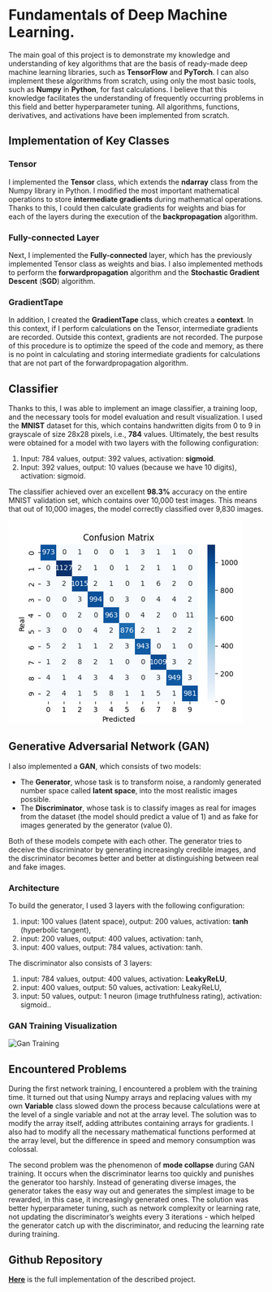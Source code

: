 # Fundamentals of **Deep Machine Learning**.
The main goal of this project is to demonstrate my knowledge and understanding of key algorithms that are the basis of ready-made deep machine learning libraries, such as **TensorFlow** and **PyTorch**. I can also implement these algorithms from scratch, using only the most basic tools, such as **Numpy** in **Python**, for fast calculations. I believe that this knowledge facilitates the understanding of frequently occurring problems in this field and better hyperparameter tuning. All algorithms, functions, derivatives, and activations have been implemented from scratch.


## Implementation of Key Classes

### **Tensor**
I implemented the **Tensor** class, which extends the **ndarray** class from the Numpy library in Python. I modified the most important mathematical operations to store **intermediate gradients** during mathematical operations. Thanks to this, I could then calculate gradients for weights and bias for each of the layers during the execution of the **backpropagation** algorithm.


### **Fully-connected** Layer
Next, I implemented the **Fully-connected** layer, which has the previously implemented Tensor class as weights and bias. I also implemented methods to perform the **forwardpropagation** algorithm and the **Stochastic Gradient Descent** (**SGD**) algorithm.


### **GradientTape**
In addition, I created the **GradientTape** class, which creates a **context**. In this context, if I perform calculations on the Tensor, intermediate gradients are recorded. Outside this context, gradients are not recorded. The purpose of this procedure is to optimize the speed of the code and memory, as there is no point in calculating and storing intermediate gradients for calculations that are not part of the forwardpropagation algorithm.


## **Classifier**
Thanks to this, I was able to implement an image classifier, a training loop, and the necessary tools for model evaluation and result visualization. I used the **MNIST** dataset for this, which contains handwritten digits from 0 to 9 in grayscale of size 28x28 pixels, i.e., **784** values. Ultimately, the best results were obtained for a model with two layers with the following configuration:

   1. Input: 784 values, output: 392 values, activation: **sigmoid**.
   2. Input: 392 values, output: 10 values (because we have 10 digits), activation: sigmoid.

The classifier achieved over an excellent **98.3%** accuracy on the entire MNIST validation set, which contains over 10,000 test images. This means that out of 10,000 images, the model correctly classified over 9,830 images.

![Classifier Training](classifier.png)

## **Generative Adversarial Network** (**GAN**)

I also implemented a **GAN**, which consists of two models: 
   - The **Generator**, whose task is to transform noise, a randomly generated number space called **latent space**, into the most realistic images possible.
   - The **Discriminator**, whose task is to classify images as real for images from the dataset (the model should predict a value of 1) and as fake for images generated by the generator (value 0).

Both of these models compete with each other. The generator tries to deceive the discriminator by generating increasingly credible images, and the discriminator becomes better and better at distinguishing between real and fake images.

### Architecture
To build the generator, I used 3 layers with the following configuration:
   1. input: 100 values (latent space), output: 200 values, activation: **tanh** (hyperbolic tangent),
   2. input: 200 values, output: 400 values, activation: tanh,
   3. input: 400 values, output: 784 values, activation: tanh.

The discriminator also consists of 3 layers:
   1. input: 784 values, output: 400 values, activation: **LeakyReLU**, 
   2. input: 400 values, output: 50 values, activation: LeakyReLU,
   3. input: 50 values, output: 1 neuron (image truthfulness rating), activation: sigmoid..

### GAN Training Visualization
![Gan Training](gan_training.gif)

## Encountered Problems
During the first network training, I encountered a problem with the training time. It turned out that using Numpy arrays and replacing values with my own **Variable** class slowed down the process because calculations were at the level of a single variable and not at the array level. The solution was to modify the array itself, adding attributes containing arrays for gradients. I also had to modify all the necessary mathematical functions performed at the array level, but the difference in speed and memory consumption was colossal.

The second problem was the phenomenon of **mode collapse** during GAN training. It occurs when the discriminator learns too quickly and punishes the generator too harshly. Instead of generating diverse images, the generator takes the easy way out and generates the simplest image to be rewarded, in this case, it increasingly generated ones. The solution was better hyperparameter tuning, such as network complexity or learning rate, not updating the discriminator’s weights every 3 iterations - which helped the generator catch up with the discriminator, and reducing the learning rate during training.

## Github Repository

[**Here**](https://github.com/JakubCzarnik/NumPy-MNIST-GAN-Classifier) is the full implementation of the described project.